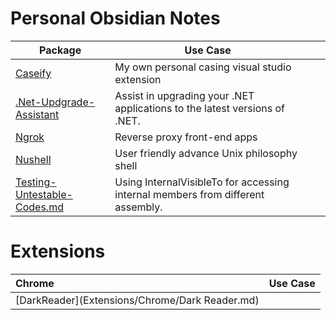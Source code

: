 # Personal Obsidian Notes

| Package                                                             | Use Case                                                                        |     |     |
| ------------------------------------------------------------------- | ------------------------------------------------------------------------------- | --- | --- |
| [Caseify](Back-end/Caseify.md)                                      | My own personal casing visual studio extension                                  |     |     |
| [.Net-Updgrade-Assistant](Back-end/NET-Upgrade-Assistant.md)        | Assist in upgrading your .NET applications to the latest versions of .NET.      |     |     |
| [Ngrok](Front-end/Ngrok.md)                                         | Reverse proxy front-end apps                                                    |     |     |
| [Nushell](Front-end/Nushell.md)                                     | User friendly advance Unix philosophy shell                                     |     |     |
| [Testing-Untestable-Codes.md](Back-end/Testing-Untestable-Codes.md) | Using InternalVisibleTo for accessing internal members from different assembly. |     |     |

# Extensions


| Chrome                                         | Use Case |
| :--------------------------------------------- | :------- |
| [DarkReader](Extensions/Chrome/Dark Reader.md) |          |
